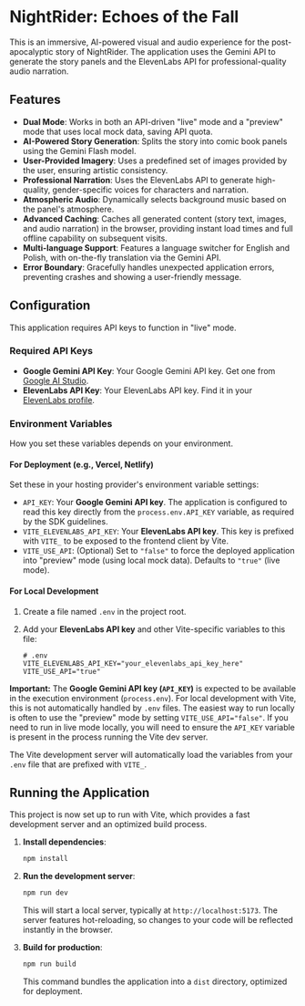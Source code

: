 # NightRider: Echoes of the Fall

This is an immersive, AI-powered visual and audio experience for the post-apocalyptic story of NightRider. The application uses the Gemini API to generate the story panels and the ElevenLabs API for professional-quality audio narration.

## Features

- **Dual Mode**: Works in both an API-driven "live" mode and a "preview" mode that uses local mock data, saving API quota.
- **AI-Powered Story Generation**: Splits the story into comic book panels using the Gemini Flash model.
- **User-Provided Imagery**: Uses a predefined set of images provided by the user, ensuring artistic consistency.
- **Professional Narration**: Uses the ElevenLabs API to generate high-quality, gender-specific voices for characters and narration.
- **Atmospheric Audio**: Dynamically selects background music based on the panel's atmosphere.
- **Advanced Caching**: Caches all generated content (story text, images, and audio narration) in the browser, providing instant load times and full offline capability on subsequent visits.
- **Multi-language Support**: Features a language switcher for English and Polish, with on-the-fly translation via the Gemini API.
- **Error Boundary**: Gracefully handles unexpected application errors, preventing crashes and showing a user-friendly message.

## Configuration

This application requires API keys to function in "live" mode.

### Required API Keys

-   **Google Gemini API Key**: Your Google Gemini API key. Get one from [Google AI Studio](https://aistudio.google.com/app/apikey).
-   **ElevenLabs API Key**: Your ElevenLabs API key. Find it in your [ElevenLabs profile](https://elevenlabs.io/app/settings/api-keys).

### Environment Variables

How you set these variables depends on your environment.

#### For Deployment (e.g., Vercel, Netlify)

Set these in your hosting provider's environment variable settings:

-   `API_KEY`: Your **Google Gemini API key**. The application is configured to read this key directly from the `process.env.API_KEY` variable, as required by the SDK guidelines.
-   `VITE_ELEVENLABS_API_KEY`: Your **ElevenLabs API key**. This key is prefixed with `VITE_` to be exposed to the frontend client by Vite.
-   `VITE_USE_API`: (Optional) Set to `"false"` to force the deployed application into "preview" mode (using local mock data). Defaults to `"true"` (live mode).

#### For Local Development

1.  Create a file named `.env` in the project root.
2.  Add your **ElevenLabs API key** and other Vite-specific variables to this file:

    ```
    # .env
    VITE_ELEVENLABS_API_KEY="your_elevenlabs_api_key_here"
    VITE_USE_API="true" 
    ```

**Important:** The **Google Gemini API key (`API_KEY`)** is expected to be available in the execution environment (`process.env`). For local development with Vite, this is not automatically handled by `.env` files. The easiest way to run locally is often to use the "preview" mode by setting `VITE_USE_API="false"`. If you need to run in live mode locally, you will need to ensure the `API_KEY` variable is present in the process running the Vite dev server.

The Vite development server will automatically load the variables from your `.env` file that are prefixed with `VITE_`.

## Running the Application

This project is now set up to run with Vite, which provides a fast development server and an optimized build process.

1.  **Install dependencies**:
    ```bash
    npm install
    ```

2.  **Run the development server**:
    ```bash
    npm run dev
    ```
    This will start a local server, typically at `http://localhost:5173`. The server features hot-reloading, so changes to your code will be reflected instantly in the browser.

3.  **Build for production**:
    ```bash
    npm run build
    ```
    This command bundles the application into a `dist` directory, optimized for deployment.